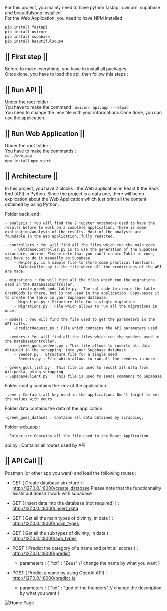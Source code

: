 For this project, you mainly need to have python fastapi, uvicorn, supabase and beautifulsoup installed  
For the Web Application, you need to have NPM installed
```sh
pip install fastapi
pip install uvicorn
pip install supabase
pip install beautifulsoup4
```

## || First step ||
Before to make everything, you have to install all packages.  
Once done, you have to load the api, then follow this steps : 

## || Run API ||
Under the root folder :  
You have to make the command :  ``` uvicorn api:app --reload ```   
You need to change the .env file with your informations 
Once done, you can use the application.

## || Run Web Application ||

Under the root folder :  
You have to make the commands :  
``` cd ./web_app ```   
``` npm install ```
``` npm start ```   

## || Architecture ||

In this project, you have 2 blocks : the Web application in React & the Back End (API) in Python. 
Since the project is a data one, there will be no explication about the Web Application which just print all the content obtained by using Python. 

Folder back_end : 

    - analysis : You will find the 2 jupyter notebooks used to have the results before to work on a complete application. There is some explication/analysis of the results. Most of the analysis are foundable in the Web application, fully redacted. 

    - controllers : You will find all the files which run the main code. 
        - DatabaseController.py is to use the generation of the Supabase structure, online. Please note that you can't create Table in code, you have to do it manually on Supabase.
        - Helper.py is a simple file to store some practical functions. 
        - IAController.py is the file where all the predictions of the API are made. 

    - migrations : You will find all the files which run the migrations used in the DatabaseController.
        - create_greek_gods_table.py : The sql code to create the table GreekGods is there, but is not used in the application. Copy-paste it to create the table in your Supabase database.   
        - Migration.py : Structure file for a single migration.
        - Migrations.py : File which allows to run all the migrations in once.

    - models : You will find the file used to get the parameters in the API calls.
        -PredictRequest.py : File which contains the API parameters used.

    - seeders : You will find all the files which run the seeders used in the DatabaseController.
        - greek_gods_sedeer.py : This file allows to inserts all data obtained in the scrapping, into your Supabase database.
        - Seeder.py : Structure file for a single seed.
        - Seeders.py : File which allows to run all the seeders in once.

    - greek_gods_list.py : This file is used to recolt all data from Wikipedia, using scrapping
    - SupabaseClient.py :  This file is used to sends commands to Supabase   


Folder config contains the .env of the application : 
    
    -.env : Contains all key used in the application. Don't forget to set the values with yours

Folder data contains the data of the application: 
    
    -greek_gods_dataset : Contains all data obtained by scrapping.

Folder web_app : 
    
    - Folder src Contains all the file used in the React Application.

api.py : Contains all routes used by API

## ||  API Call ||

Postman (or other app you want) and load the following routes :    
- GET ( Create database structure  ) : http://127.0.0.1:8000/create_database   Please note that the functionnality exists but doesn't work with supabase
- GET ( Insert data into the database (not required) ) : http://127.0.0.1:8000/insert_data

- GET ( Get all the main types of divinity, in data ) : http://127.0.0.1:8000/main_types
- GET ( Get all the sub types of divinity, in data ) : http://127.0.0.1:8000/sub_types

- POST ( Predict the category of a name and print all scores ) : http://127.0.0.1:8000/predict
    - parameters : 
    {
        "txt" : "Zeus" // change the name by what you want
    }
- POST ( Predict a name by using OpenAI API) : http://127.0.0.1:8000/predict_ia
    - parameters : 
    {
        "txt" : "god of the thunders" // change the description by what you want
    }

![Home Page](data/bye.gif)



